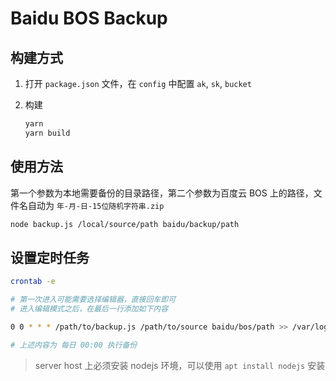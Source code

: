 # Baidu BOS Backup

## 构建方式

1. 打开 `package.json` 文件，在 `config` 中配置 `ak`, `sk`, `bucket`

2. 构建

   ```bash
   yarn
   yarn build
   ```

## 使用方法

第一个参数为本地需要备份的目录路径，第二个参数为百度云 BOS 上的路径，文件名自动为 `年-月-日-15位随机字符串.zip`

```bash
node backup.js /local/source/path baidu/backup/path
```

## 设置定时任务

```bash
crontab -e

# 第一次进入可能需要选择编辑器，直接回车即可
# 进入编辑模式之后，在最后一行添加如下内容

0 0 * * * /path/to/backup.js /path/to/source baidu/bos/path >> /var/log/backup.log 2>&1

# 上述内容为 每日 00:00 执行备份
```

> server host 上必须安装 nodejs 环境，可以使用 `apt install nodejs` 安装
